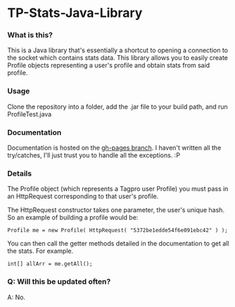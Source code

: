 # TP-Stats-Java-Library

### What is this?
This is a Java library that's essentially a shortcut to opening a connection to the socket which contains stats data. This library allows you to easily create Profile objects representing a user's profile and obtain stats from said profile.

### Usage
Clone the repository into a folder, add the .jar file to your build path, and run ProfileTest.java

### Documentation
Documentation is hosted on the [gh-pages branch](http://blaziken311.github.io/TP-Stats-Java-Library/). I haven't written all the try/catches, I'll just trust you to handle all the exceptions. :P

### Details
The Profile object (which represents a Tagpro user Profile) you must pass in an HttpRequest corresponding to that user's profile.

The HttpRequest constructor takes one parameter, the user's unique hash. So an example of building a profile would be:

```
Profile me = new Profile( HttpRequest( "5372be1edde54f6e091ebc42" ) );
```

You can then call the getter methods detailed in the documentation to get all the stats. For example.

```
int[] allArr = me.getAll();
```

### Q: Will this be updated often?
A: No.
